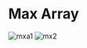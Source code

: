 # Max Array
![mxa1](https://github.com/souviksaha13/Coding-Contests/assets/78290636/1b5d6372-b14c-4ee0-9307-89abb8de712d)
![mx2](https://github.com/souviksaha13/Coding-Contests/assets/78290636/d8cd3365-2f4b-4ad9-b165-fe1973af229e)

